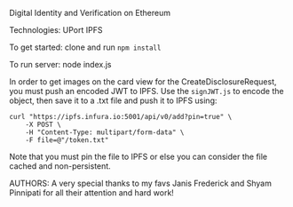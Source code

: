 Digital Identity and Verification on Ethereum

Technologies:
UPort
IPFS

To get started:
clone and run `npm install`

To run server:
node index.js

In order to get images on the card view for the CreateDisclosureRequest, you must push an encoded JWT to IPFS.
Use the `signJWT.js` to encode the object, then save it to a .txt file and push it to IPFS using:

```
curl "https://ipfs.infura.io:5001/api/v0/add?pin=true" \
    -X POST \
    -H "Content-Type: multipart/form-data" \
    -F file=@"/token.txt" 
```

Note that you must pin the file to IPFS or else you can consider the file cached and non-persistent.

AUTHORS:
A very special thanks to my favs Janis Frederick and Shyam Pinnipati for all their attention and hard work!